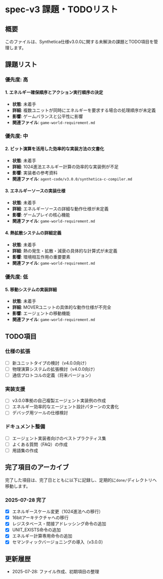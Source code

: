 # spec-v3 課題・TODOリスト

## 概要

このファイルは、Synthetica仕様v3.0.0に関する未解決の課題とTODO項目を管理します。

## 課題リスト

### 優先度: 高

#### 1. エネルギー確保順序とアクション実行順序の決定
- **状態**: 未着手
- **詳細**: 複数ユニットが同時にエネルギーを要求する場合の処理順序が未定義
- **影響**: ゲームバランスと公平性に影響
- **関連ファイル**: `game-world-requirement.md`

### 優先度: 中

#### 2. ビット演算を活用した効率的な実装方法の文書化
- **状態**: 未着手
- **詳細**: 1024進法エネルギー計算の効率的な実装例が不足
- **影響**: 実装者の参考資料
- **関連ファイル**: `agent-code/v3.0.0/synthetica-c-compiler.md`

#### 3. エネルギーソースの実装仕様
- **状態**: 未着手
- **詳細**: エネルギーソースの詳細な動作仕様が未定義
- **影響**: ゲームプレイの核心機能
- **関連ファイル**: `game-world-requirement.md`

#### 4. 熱拡散システムの詳細定義
- **状態**: 未着手
- **詳細**: 熱の発生・拡散・減衰の具体的な計算式が未定義
- **影響**: 環境相互作用の重要要素
- **関連ファイル**: `game-world-requirement.md`

### 優先度: 低

#### 5. 移動システムの実装詳細
- **状態**: 未着手
- **詳細**: MOVERユニットの具体的な動作仕様が不完全
- **影響**: エージェントの移動機能
- **関連ファイル**: `game-world-requirement.md`

## TODO項目

### 仕様の拡張

- [ ] 新ユニットタイプの検討（v4.0.0向け）
- [ ] 物理演算システムの拡張検討（v4.0.0向け）
- [ ] 通信プロトコルの定義（将来バージョン）

### 実装支援

- [ ] v3.0.0準拠の自己複製エージェント実装例の作成
- [ ] エネルギー効率的なエージェント設計パターンの文書化
- [ ] デバッグ用ツールの仕様検討

### ドキュメント整備

- [ ] エージェント実装者向けのベストプラクティス集
- [ ] よくある質問（FAQ）の作成
- [ ] 用語集の作成

## 完了項目のアーカイブ

完了した項目は、完了日とともに以下に記録し、定期的に`done/`ディレクトリへ移動します。

### 2025-07-28 完了

- [x] エネルギースケール変更（1024進法への移行）
- [x] 16bitアーキテクチャへの移行
- [x] レジスタベース・間接アドレッシング命令の追加
- [x] UNIT_EXISTS命令の追加
- [x] エネルギー計算専用命令の追加
- [x] セマンティックバージョニングの導入（v3.0.0）

## 更新履歴

- 2025-07-28: ファイル作成、初期項目の整理